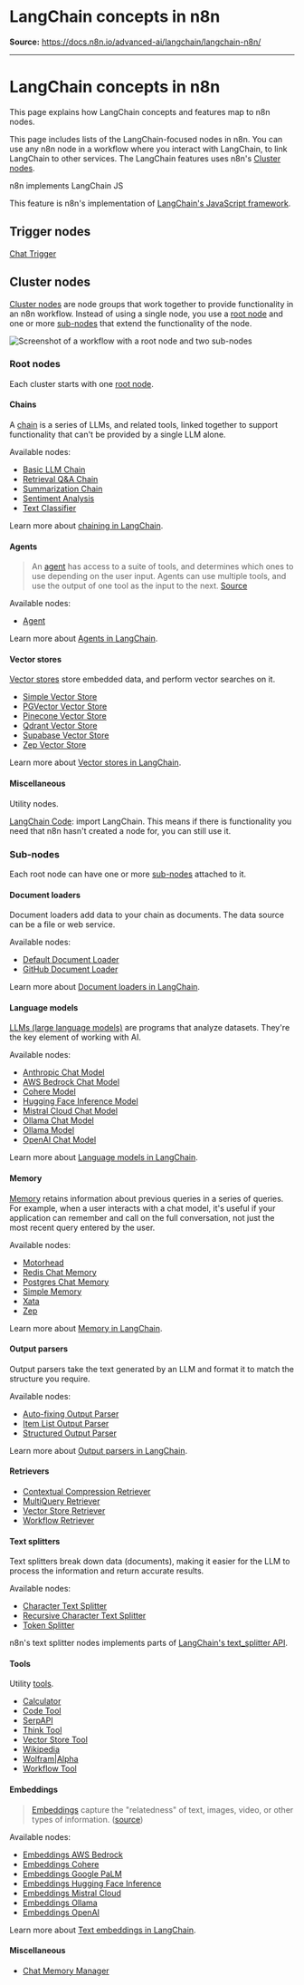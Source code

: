 # LangChain concepts in n8n

**Source:** https://docs.n8n.io/advanced-ai/langchain/langchain-n8n/

---

# LangChain concepts in n8n

This page explains how LangChain concepts and features map to n8n nodes.

This page includes lists of the LangChain-focused nodes in n8n. You can use any n8n node in a workflow where you interact with LangChain, to link LangChain to other services. The LangChain features uses n8n's [Cluster nodes](../../../integrations/builtin/cluster-nodes/).

n8n implements LangChain JS

This feature is n8n's implementation of [LangChain's JavaScript framework](https://js.langchain.com/docs/get_started/introduction).

## Trigger nodes

[Chat Trigger](../../../integrations/builtin/core-nodes/n8n-nodes-langchain.chattrigger/)

## Cluster nodes

[Cluster nodes](../../../glossary/#cluster-node-n8n) are node groups that work together to provide functionality in an n8n workflow. Instead of using a single node, you use a [root node](../../../glossary/#root-node-n8n) and one or more [sub-nodes](../../../glossary/#sub-node-n8n) that extend the functionality of the node.

![Screenshot of a workflow with a root node and two sub-nodes](../../../_images/integrations/builtin/cluster-nodes/root-sub-nodes.png)

### Root nodes

Each cluster starts with one [root node](../../../glossary/#root-node-n8n).

#### Chains

A [chain](../../../glossary/#ai-chain) is a series of LLMs, and related tools, linked together to support functionality that can't be provided by a single LLM alone.

Available nodes:

- [Basic LLM Chain](../../../integrations/builtin/cluster-nodes/root-nodes/n8n-nodes-langchain.chainllm/)
- [Retrieval Q&A Chain](../../../integrations/builtin/cluster-nodes/root-nodes/n8n-nodes-langchain.chainretrievalqa/)
- [Summarization Chain](../../../integrations/builtin/cluster-nodes/root-nodes/n8n-nodes-langchain.chainsummarization/)
- [Sentiment Analysis](../../../integrations/builtin/cluster-nodes/root-nodes/n8n-nodes-langchain.sentimentanalysis/)
- [Text Classifier](../../../integrations/builtin/cluster-nodes/root-nodes/n8n-nodes-langchain.text-classifier/)

Learn more about [chaining in LangChain](https://js.langchain.com/docs/concepts/lcel).

#### Agents

> An [agent](../../../glossary/#ai-agent) has access to a suite of tools, and determines which ones to use depending on the user input. Agents can use multiple tools, and use the output of one tool as the input to the next. [Source](https://github.com/langchain-ai/langchainjs/blob/def3a26c054575e1ed40b9062087e8c0a8899633/docs/core_docs/docs/modules/agents/index.mdx)

Available nodes:

- [Agent](../../../integrations/builtin/cluster-nodes/root-nodes/n8n-nodes-langchain.agent/)

Learn more about [Agents in LangChain](https://js.langchain.com/docs/concepts/agents).

#### Vector stores

[Vector stores](../../../glossary/#ai-vector-store) store embedded data, and perform vector searches on it.

- [Simple Vector Store](../../../integrations/builtin/cluster-nodes/root-nodes/n8n-nodes-langchain.vectorstoreinmemory/)
- [PGVector Vector Store](../../../integrations/builtin/cluster-nodes/root-nodes/n8n-nodes-langchain.vectorstorepgvector/)
- [Pinecone Vector Store](../../../integrations/builtin/cluster-nodes/root-nodes/n8n-nodes-langchain.vectorstorepinecone/)
- [Qdrant Vector Store](../../../integrations/builtin/cluster-nodes/root-nodes/n8n-nodes-langchain.vectorstoreqdrant/)
- [Supabase Vector Store](../../../integrations/builtin/cluster-nodes/root-nodes/n8n-nodes-langchain.vectorstoresupabase/)
- [Zep Vector Store](../../../integrations/builtin/cluster-nodes/root-nodes/n8n-nodes-langchain.vectorstorezep/)

Learn more about [Vector stores in LangChain](https://js.langchain.com/docs/concepts/vectorstores/).

#### Miscellaneous

Utility nodes.

[LangChain Code](../../../integrations/builtin/cluster-nodes/root-nodes/n8n-nodes-langchain.code/): import LangChain. This means if there is functionality you need that n8n hasn't created a node for, you can still use it.

### Sub-nodes

Each root node can have one or more [sub-nodes](../../../glossary/#sub-node-n8n) attached to it.

#### Document loaders

Document loaders add data to your chain as documents. The data source can be a file or web service.

Available nodes:

- [Default Document Loader](../../../integrations/builtin/cluster-nodes/sub-nodes/n8n-nodes-langchain.documentdefaultdataloader/)
- [GitHub Document Loader](../../../integrations/builtin/cluster-nodes/sub-nodes/n8n-nodes-langchain.documentgithubloader/)

Learn more about [Document loaders in LangChain](https://js.langchain.com/docs/concepts/document_loaders).

#### Language models

[LLMs (large language models)](../../../glossary/#large-language-model-llm) are programs that analyze datasets. They're the key element of working with AI.

Available nodes:

- [Anthropic Chat Model](../../../integrations/builtin/cluster-nodes/sub-nodes/n8n-nodes-langchain.lmchatanthropic/)
- [AWS Bedrock Chat Model](../../../integrations/builtin/cluster-nodes/sub-nodes/n8n-nodes-langchain.lmchatawsbedrock/)
- [Cohere Model](../../../integrations/builtin/cluster-nodes/sub-nodes/n8n-nodes-langchain.lmcohere/)
- [Hugging Face Inference Model](../../../integrations/builtin/cluster-nodes/sub-nodes/n8n-nodes-langchain.lmopenhuggingfaceinference/)
- [Mistral Cloud Chat Model](../../../integrations/builtin/cluster-nodes/sub-nodes/n8n-nodes-langchain.lmchatmistralcloud/)
- [Ollama Chat Model](../../../integrations/builtin/cluster-nodes/sub-nodes/n8n-nodes-langchain.lmchatollama/)
- [Ollama Model](../../../integrations/builtin/cluster-nodes/sub-nodes/n8n-nodes-langchain.lmollama/)
- [OpenAI Chat Model](../../../integrations/builtin/cluster-nodes/sub-nodes/n8n-nodes-langchain.lmchatopenai/)

Learn more about [Language models in LangChain](https://js.langchain.com/docs/concepts/chat_models).

#### Memory

[Memory](../../../glossary/#ai-memory) retains information about previous queries in a series of queries. For example, when a user interacts with a chat model, it's useful if your application can remember and call on the full conversation, not just the most recent query entered by the user.

Available nodes:

- [Motorhead](../../../integrations/builtin/cluster-nodes/sub-nodes/n8n-nodes-langchain.memorymotorhead/)
- [Redis Chat Memory](../../../integrations/builtin/cluster-nodes/sub-nodes/n8n-nodes-langchain.memoryredischat/)
- [Postgres Chat Memory](../../../integrations/builtin/cluster-nodes/sub-nodes/n8n-nodes-langchain.memorypostgreschat/)
- [Simple Memory](../../../integrations/builtin/cluster-nodes/sub-nodes/n8n-nodes-langchain.memorybufferwindow/)
- [Xata](../../../integrations/builtin/cluster-nodes/sub-nodes/n8n-nodes-langchain.memoryxata/)
- [Zep](../../../integrations/builtin/cluster-nodes/sub-nodes/n8n-nodes-langchain.memoryzep/)

Learn more about [Memory in LangChain](https://langchain-ai.github.io/langgraphjs/concepts/memory/).

#### Output parsers

Output parsers take the text generated by an LLM and format it to match the structure you require.

Available nodes:

- [Auto-fixing Output Parser](../../../integrations/builtin/cluster-nodes/sub-nodes/n8n-nodes-langchain.outputparserautofixing/)
- [Item List Output Parser](../../../integrations/builtin/cluster-nodes/sub-nodes/n8n-nodes-langchain.outputparseritemlist/)
- [Structured Output Parser](../../../integrations/builtin/cluster-nodes/sub-nodes/n8n-nodes-langchain.outputparserstructured/)

Learn more about [Output parsers in LangChain](https://js.langchain.com/docs/concepts/output_parsers/).

#### Retrievers

- [Contextual Compression Retriever](../../../integrations/builtin/cluster-nodes/sub-nodes/n8n-nodes-langchain.retrievercontextualcompression/)
- [MultiQuery Retriever](../../../integrations/builtin/cluster-nodes/sub-nodes/n8n-nodes-langchain.retrievermultiquery/)
- [Vector Store Retriever](../../../integrations/builtin/cluster-nodes/sub-nodes/n8n-nodes-langchain.retrievervectorstore/)
- [Workflow Retriever](../../../integrations/builtin/cluster-nodes/sub-nodes/n8n-nodes-langchain.retrieverworkflow/)

#### Text splitters

Text splitters break down data (documents), making it easier for the LLM to process the information and return accurate results.

Available nodes:

- [Character Text Splitter](../../../integrations/builtin/cluster-nodes/sub-nodes/n8n-nodes-langchain.textsplittercharactertextsplitter/)
- [Recursive Character Text Splitter](../../../integrations/builtin/cluster-nodes/sub-nodes/n8n-nodes-langchain.textsplitterrecursivecharactertextsplitter/)
- [Token Splitter](../../../integrations/builtin/cluster-nodes/sub-nodes/n8n-nodes-langchain.textsplittertokensplitter/)

n8n's text splitter nodes implements parts of [LangChain's text_splitter API](https://js.langchain.com/docs/concepts/text_splitters/).

#### Tools

Utility [tools](../../../glossary/#ai-tool).

- [Calculator](../../../integrations/builtin/cluster-nodes/sub-nodes/n8n-nodes-langchain.toolcalculator/)
- [Code Tool](../../../integrations/builtin/cluster-nodes/sub-nodes/n8n-nodes-langchain.toolcode/)
- [SerpAPI](../../../integrations/builtin/cluster-nodes/sub-nodes/n8n-nodes-langchain.toolserpapi/)
- [Think Tool](../../../integrations/builtin/cluster-nodes/sub-nodes/n8n-nodes-langchain.toolthink/)
- [Vector Store Tool](../../../integrations/builtin/cluster-nodes/sub-nodes/n8n-nodes-langchain.toolvectorstore/)
- [Wikipedia](../../../integrations/builtin/cluster-nodes/sub-nodes/n8n-nodes-langchain.toolwikipedia/)
- [Wolfram|Alpha](../../../integrations/builtin/cluster-nodes/sub-nodes/n8n-nodes-langchain.toolwolframalpha/)
- [Workflow Tool](../../../integrations/builtin/cluster-nodes/sub-nodes/n8n-nodes-langchain.toolworkflow/)

#### Embeddings

> [Embeddings](../../../glossary/#ai-embedding) capture the "relatedness" of text, images, video, or other types of information. ([source](https://supabase.com/docs/guides/ai/concepts))

Available nodes:

- [Embeddings AWS Bedrock](../../../integrations/builtin/cluster-nodes/sub-nodes/n8n-nodes-langchain.embeddingsawsbedrock/)
- [Embeddings Cohere](../../../integrations/builtin/cluster-nodes/sub-nodes/n8n-nodes-langchain.embeddingscohere/)
- [Embeddings Google PaLM](../../../integrations/builtin/cluster-nodes/sub-nodes/n8n-nodes-langchain.embeddingsgooglepalm/)
- [Embeddings Hugging Face Inference](../../../integrations/builtin/cluster-nodes/sub-nodes/n8n-nodes-langchain.embeddingshuggingfaceinference/)
- [Embeddings Mistral Cloud](../../../integrations/builtin/cluster-nodes/sub-nodes/n8n-nodes-langchain.embeddingsmistralcloud/)
- [Embeddings Ollama](../../../integrations/builtin/cluster-nodes/sub-nodes/n8n-nodes-langchain.embeddingsollama/)
- [Embeddings OpenAI](../../../integrations/builtin/cluster-nodes/sub-nodes/n8n-nodes-langchain.embeddingsopenai/)

Learn more about [Text embeddings in LangChain](https://js.langchain.com/docs/concepts/embedding_models/).

#### Miscellaneous

- [Chat Memory Manager](../../../integrations/builtin/cluster-nodes/sub-nodes/n8n-nodes-langchain.memorymanager/)
